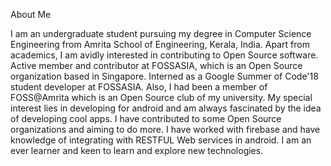 
About Me


I am an undergraduate student pursuing my degree in 
Computer Science Engineering from Amrita School of 
Engineering, Kerala, India. Apart from academics, I am 
avidly interested in contributing to Open Source software. 
Active member and contributor at FOSSASIA, which is an Open Source organization based in Singapore.
Interned as a Google Summer of Code'18 student developer at FOSSASIA. 
Also, I had been a member of ​ FOSS@Amrita​  which is an Open 
Source club of my university. My special interest lies in 
developing for android and am always fascinated by the 
idea of developing cool apps. I have contributed to some Open 
Source organizations and aiming to do more. I have worked with 
firebase and have knowledge of integrating with RESTFUL Web 
services in android. I am an ever learner and keen to learn 
and explore new technologies.  
